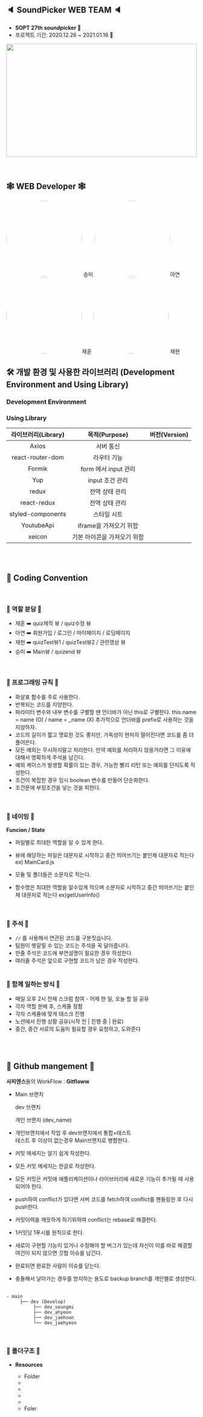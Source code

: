 ## 🔈 SoundPicker WEB TEAM 🔈

- <b> SOPT 27th soundpicker 🦍 </b>
- 프로젝트 기간: 2020.12.26 ~ 2021.01.16 🦍
  >

<img style="border: 0px solid black !important;  " src="https://user-images.githubusercontent.com/61777830/103285304-23353d80-4a21-11eb-9d7e-899c970b818c.png" width="100%" height = "300px" />

<br>
<br>
<br>

## 🕸 WEB Developer 🕸

<img style="border: 0px solid black !important; border-radius:50%; " src="https://user-images.githubusercontent.com/61777830/103284989-309df800-4a20-11eb-95bd-d5b20b763b2d.jpeg" width="200px" height = "200px" /> 승미 <img style="border: 0px solid black !important; border-radius:50%; " src="https://user-images.githubusercontent.com/61777830/103285053-5d520f80-4a20-11eb-80ca-3c333c40cd8d.jpeg" width="200px" height = "200px" />아연
<img style="border: 0px solid black !important; border-radius:50%; " src="https://user-images.githubusercontent.com/61777830/103285203-cdf92c00-4a20-11eb-9ef6-4475d32007ba.jpeg" width="200px" height = "200px" />재훈 <img style="border: 0px solid black !important; border-radius:50%; " src="https://user-images.githubusercontent.com/61777830/103285090-8377af80-4a20-11eb-87f2-4ac7855538c6.jpeg" width="200px" height = "200px" />
재현

## 🛠 개발 환경 및 사용한 라이브러리 (Development Environment and Using Library)

### Development Environment

### Using Library

| 라이브러리(Library) |        목적(Purpose)        | 버전(Version) |
| :-----------------: | :-------------------------: | :-----------: |
|        Axios        |          서버 통신          |               |
|  react-router-dom   |         라우터 기능         |               |
|       Formik        |    form 에서 input 관리     |               |
|         Yup         |       input 조건 관리       |               |
|        redux        |       전역 상태 관리        |               |
|     react-redux     |       전역 상태 관리        |               |
|  styled-components  |         스타일 시트         |               |
|     YoutubeApi      |   iframe을 가져오기 위함    |               |
|       xeicon        | 기본 아이콘을 가져오기 위함 |               |

<br>
 <br>

## 📜 Coding Convention

<br>

### 🦍 역할 분담 🦍

- 재훈 ➡️ quiz제작 뷰 / quiz수정 뷰
- 아연 ➡️ 회원가입 / 로그인 / 마이페이지 / 로딩페이지
- 재현 ➡️ quizTest뷰1 / quizTest뷰2 / 관련영상 뷰
- 승미 ➡️ Main뷰 / quizend 뷰

<br>

### 🦍 프로그래밍 규칙 🦍
  - 화살표 함수를 주로 사용한다.
  -  반복되는 코드를 지양한다. 
  -  파라미터 변수와 내부 변수를 구별할 땐 언더바가 아닌 this로 구별한다.
        this.name = name (O) / name = _name (X)
        추가적으로 언더바를 prefix로 사용하는 것을 지양하자.
  - 코드의 길이가 짧고 명료한 것도 좋지만, 가독성이 현저히 떨어진다면 코드를 좀 더 풀어쓴다.
  - 모든 예외는 무시하지말고 처리한다. 만약 예외를 처리하지 않을거라면 그 이유에 대해서 명확하게 주석을 남긴다.
  - 예외 케이스가 발생할 확률이 있는 경우, 가능한 빨리 리턴 또는 예외를 던지도록 작성한다.
  -  조건이 복잡한 경우 임시 boolean 변수를 만들어 단순화한다.
  -  조건문에 부정조건을 넣는 것을 피한다.

<br>

### 🦍 네이밍 🦍

**Funcion / State**

- 파일별로 최대한 역할을 알 수 있게 한다.

- 뷰에 해당하는 파일은 대문자로 시작하고 중간 띄어쓰기는 붙인채 대문자로 적는다 ex) MainCard.js

- 모듈 및 폴더들은 소문자로 적는다.

- 함수명은 최대한 역할을 알수있게 적으며 소문자로 시작하고 중간 띄어쓰기는 붙인채 대문자로 적는다 ex)getUserInfo()

<br>

### 🦍 주석 🦍

- `//` 를 사용해서 연관된 코드를 구분짓습니다.
- 팀원이 헷갈릴 수 있는 코드는 주석을 꼭 달아줍니다.
- 한줄 주석은 코드에 부연설명이 필요한 경우 작성한다.
- 여러줄 주석은 앞으로 구현할 코드가 남은 경우 작성한다.
  <br>
  <br>

### 🦍 함께 일하는 방식 🦍

- 매일 오후 2시 전체 스크럼 참여 - 어제 한 일, 오늘 할 일 공유
- 각자 역할 분배 후, 스케쥴 정함
- 각자 스케쥴에 맞게 태스크 진행
- 노션에서 진행 상황 공유(시작 전 | 진행 중 | 완료)
- 중간, 중간 서로의 도움이 필요할 경우 요청하고, 도와준다

<br>
<br>
 
 ## 🦍 Github mangement 🦍

**사피엔스**들의 WorkFlow : **Gitfloww**

- Main 브랜치

  dev 브랜치

  개인 브랜치 (dev_name)

- 개인브랜치에서 작업 후 dev브랜치에서 통합+테스트
  <br>테스트 후 이상이 없는경우 Main브랜치로 병합한다.

- 커밋 메세지는 알기 쉽게 작성한다.
- 모든 커밋 메세지는 한글로 작성한다.

- 모든 커밋은 커밋에 애플리케이션이나 라이브러리에 새로운 기능이 추가될 때 사용되어야 한다.

- push하여 conflict가 있다면 서버 코드를 fetch하여 conflict를 핸들링한 후 다시 push한다.

- 커밋이력을 깨끗하게 하기위하여 conflict는 rebase로 해결한다.

- 1커밋당 1푸시를 원칙으로 한다.

- 새로이 구현할 기능이 있거나 수정해야 할 버그가 있는데 자신이 이를 바로 해결할 여건이 되지 않으면 깃헙 이슈를 남긴다.

- 완료되면 완료한 사람이 이슈를 닫는다.

- 충돌해서 날아가는 경우를 방지하는 용도로 backup branch를 개인별로 생성한다.
  <br>
  <br>

```
- main
     ├── dev (Develop)
          ├── dev_seungmi
          ├── dev_ahyeon
          ├── dev_jaehoon
          └── dev_jaehyeon
```

<br>

### 🦍 폴더구조 🦍

- **Resources**

  - Folder
  -
  -
  -
  -
  - Foler
